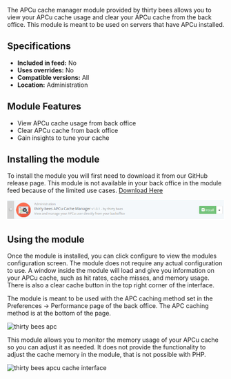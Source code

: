 The APCu cache manager module provided by thirty bees allows you to view your APCu cache usage and clear your APCu cache from the back office. This module is meant to be used on servers that have APCu installed.

## Specifications
+ **Included in feed:** No
+ **Uses overrides:** No
+ **Compatible versions:** All
+ **Location:** Administration

## Module Features

+ View APCu cache usage from back office
+ Clear APCu cache from back office
+ Gain insights to tune your cache

## Installing the module

To install the module you will first need to download it from our GitHub release page. This module is not available in your back office in the module feed because of the limited use cases. [Download Here](https://github.com/thirtybees/apcumanager/releases)

![thirty bees apcu cache manager](../../../thirtybees/images/modules/apcu/apcu-install.png  "thirty bees apcu cache manager")

## Using the module

Once the module is installed, you can click configure to view the modules configuration screen. The module does not require any actual configuration to use. A window inside the module will load and give you information on your APCu cache, such as hit rates, cache misses, and memory usage. There is also a clear cache button in the top right corner of the interface.

The module is meant to be used with the APC caching method set in the Preferences -> Performance page of the back office. The APC caching method is at the bottom of the page.

![thirty bees apc]({{base}}/thirtybees/images/modules/common/bottom-apc.png  "thirty bees apc")

This module allows you to monitor the memory usage of your APCu cache so you can adjust it as needed. It does not provide the functionality to adjust the cache memory in the module, that is not possible with PHP.

![thirty bees apcu cache interface]({{base}}/thirtybees/images/modules/apcu/apcu-interface.png  "thirty bees apcu cache interface")